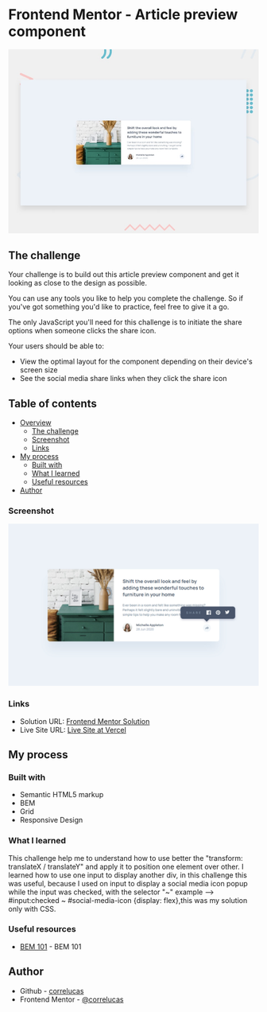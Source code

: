 # Frontend Mentor - Article preview component

![Design preview for the Article preview component coding challenge](./design/desktop-preview.jpg)

## The challenge

Your challenge is to build out this article preview component and get it looking as close to the design as possible.

You can use any tools you like to help you complete the challenge. So if you've got something you'd like to practice, feel free to give it a go.

The only JavaScript you'll need for this challenge is to initiate the share options when someone clicks the share icon.

Your users should be able to: 

- View the optimal layout for the component depending on their device's screen size
- See the social media share links when they click the share icon


## Table of contents

- [Overview](#overview)
  - [The challenge](#the-challenge)
  - [Screenshot](#screenshot)
  - [Links](#links)
- [My process](#my-process)
  - [Built with](#built-with)
  - [What I learned](#what-i-learned)
  - [Useful resources](#useful-resources)
- [Author](#author)


### Screenshot

![](./screenshot/screenshot-desktop.jpg)



### Links

- Solution URL: [Frontend Mentor Solution](https://www.frontendmentor.io/solutions/article-preview-component-pure-css-no-js-custom-hover-states-ax1tv44e_s)
- Live Site URL: [Live Site at Vercel](https://article-preview-component-8qe4o2q46-correlucas.vercel.app/)
## My process

### Built with

- Semantic HTML5 markup
- BEM
- Grid
- Responsive Design



### What I learned

This challenge help me to understand how to use better the "transform: translateX / translateY" and apply it to position one element over other. I learned how to use one input to display another div, in this challenge this was useful, because I used on input to display a social media icon popup while the input was checked, with the selector "~" example --> #input:checked ~ #social-media-icon {display: flex},this was my solution only with CSS.

### Useful resources

- [BEM 101](https://sparkbox.com/foundry/bem_by_example) - BEM 101


## Author
- Github - [correlucas](https://github.com/correlucas/order-summary-component)
- Frontend Mentor - [@correlucas](https://www.frontendmentor.io/profile/correlucas)
